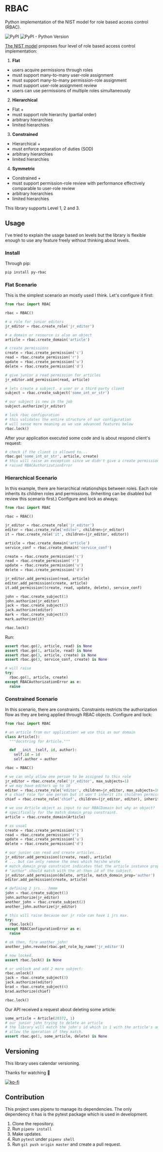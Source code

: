 # RBAC
Python implementation of the NIST model for role based access control (RBAC).

![PyPI](https://img.shields.io/pypi/v/py-rbac)
![PyPI - Python Version](https://img.shields.io/pypi/pyversions/py-rbac)

[The NIST model][95961bd8] proposes four level of role based access control implementation:
1. **Flat**
- users acquire permissions through roles
- must support many-to-many user-role assignment
- must support many-to-many permission-role assignment
- must support user-role assignment review
- users can use permissions of multiple roles simultaneously
2. **Hierarchical**
- Flat +
- must support role hierarchy (partial order)
- arbitrary hierarchies
- limited hierarchies
3. **Constrained**
- Hierarchical +
- must enforce separation of duties (SOD)
- arbitrary hierarchies
- limited hierarchies
4. **Symmetric**
- Constrained +
- must support permission-role review with performance effectively comparable to user-role review
- arbitrary hierarchies
- limited hierarchies

This library supports Level 1, 2 and 3.

## Usage
I've tried to explain the usage based on levels but the library is flexible enough to
use any feature freely without thinking about levels.

### Install
Through pip:
```sh
pip install py-rbac
```

### Flat Scenario
This is the simplest scenario an mostly used I think. Let's configure it first:
```py
from rbac import RBAC

rbac = RBAC()

# a role for junior editors
jr_editor = rbac.create_role('jr_editor')

# a domain or resource is also an object
article = rbac.create_domain('article')

# create permissions
create = rbac.create_permission('c')
read = rbac.create_permission('r')
update = rbac.create_permission('u')
delete = rbac.create_permission('d')

# give junior a read permission for articles
jr_editor.add_permission(read, article)

# lets create a subject. a user or a third party client
subject = rbac.create_subject('some_int_or_str')

# our subject is new in the job
subject.authorize(jr_editor)

# lock rbac configuration
# this validates the entire structure of our configuration
# will sense more meaning as we use advanced features below
rbac.lock()
```
After your application executed some code and is about respond client's request:
```py
# check if the client is allowed to...
rbac.go('some_int_or_str', article, create)
# this will raise an exception since we didn't give a create permission to our junior
# raised RBACAuthorizationError
```

### Hierarchical Scenario
In this example, there are hierarchical relationships between roles. Each role
inherits its children roles and permissions. (Inheriting can be disabled but
review this scenario first.) Configure and lock as always:
```py
from rbac import RBAC

rbac = RBAC()

jr_editor = rbac.create_role('jr_editor')
editor = rbac.create_role('editor', children=jr_editor)
it = rbac.create_role('it', children=(jr_editor, editor))

article = rbac.create_domain('article')
service_conf = rbac.create_domain('service_conf')

create = rbac.create_permission('c')
read = rbac.create_permission('r')
update = rbac.create_permission('u')
delete = rbac.create_permission('d')

jr_editor.add_permission(read, article)
editor.add_permission(create, article)
it.add_permission((create, read, update, delete), service_conf)

john = rbac.create_subject(1)
john.authorize(jr_editor)
jack = rbac.create_subject(2)
jack.authorize(editor)
mark = rbac.create_subject(3)
mark.authorize(it)

rbac.lock()
```
Run:
```py
assert rbac.go(2, article, read) is None
assert rbac.go(1, article, read) is None
assert rbac.go(3, article, create) is None
assert rbac.go(3, service_conf, create) is None

# will raise
try:
  rbac.go(1, article, create)
except RBACAuthorizationError as e:
  raise
```
### Constrained Scenario
In this scenario, there are constraints. Constraints restricts the authorization
flow as they are being applied through RBAC objects. Configure and lock:
```py
from rbac import RBAC

# an article from our application! we use this as our domain
class Article():
  """docstring for Article."""

  def __init__(self, id, author):
    self.id = id
    self.author = author

rbac = RBAC()

# we can only allow one person to be assigned to this role
jr_editor = rbac.create_role('jr_editor', max_subjects=1)
# we may have editors up to 10
editor = rbac.create_role('editor', children=jr_editor, max_subjects=10)
# a chief role for one person but it won't inherit its children permissions
chief = rbac.create_role('chief', children=(jr_editor, editor), inherit=False, max_subjects=1)

# we use Article object as input to our RBACDomain but why an object?
# specifically for the match_domain_prop constraint.
article = rbac.create_domain(Article)

# as usual
create = rbac.create_permission('c')
read = rbac.create_permission('r')
update = rbac.create_permission('u')
delete = rbac.create_permission('d')

# our junior can read and create articles...
jr_editor.add_permission((create, read), article)
# ... but can only remove the ones which he/she wrote
# match_domain_prop constraint indicates that the article instance property
# "author" should match with the at-then id of the subject.
jr_editor.add_permission(delete, article, match_domain_prop='author')
editor.add_permission(create, article)

# defining 2 jrs... hmmm
john = rbac.create_subject(1)
john.authorize(jr_editor)
another_john = rbac.create_subject(2)
another_john.authorize(jr_editor)

# this will raise because our jr role can have 1 jrs max.
try:
  rbac.lock()
except RBACConfigurationError as e:
  raise

# ok then, fire another_john!
another_john.revoke(rbac.get_role_by_name('jr_editor'))

# now locked.
assert rbac.lock() is None

# or unblock and add 2 more subject:
rbac.unlock()
jack = rbac.create_subject(3)
jack.authorize(editor)
brad = rbac.create_subject(4)
brad.authorize(chief)

rbac.lock()
```
Our API received a request about deleting some article:
```py
some_article = Article(28372, 1)
# our junior john trying to delete an article
# the library will match the john's id which is 1 with the article's author and
# allow the operation if they match.
assert rbac.go(1, some_article, delete) is None
```

## Versioning
This library uses calendar versioning.

  [95961bd8]: https://csrc.nist.gov/CSRC/media/Publications/conference-paper/2000/07/26/the-nist-model-for-role-based-access-control-towards-a-unified-/documents/sandhu-ferraiolo-kuhn-00.pdf "The NIST model for role based access control"

Thanks for watching 🐬

[![ko-fi](https://www.ko-fi.com/img/githubbutton_sm.svg)](https://ko-fi.com/F1F1RFO7)

## Contribution
This project uses pipenv to manage its dependencies. The only dependency it has
is the pytest package which is used in development.

1. Clone the repository.
2. Run `pipenv install`
3. Make updates.
4. Run `pytest` under `pipenv shell`
5. Run `git push origin master` and create a pull request.

